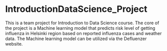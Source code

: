 # IntroductionDataScience_Project
This is a team project for Introduction to Data Science course. The core of the project is a Machine learning model that predicts risk level of getting influenza in Helsinki region based on reported influenza cases and weather data. The Machine learning model can be utilized via the Defluenzer website.
